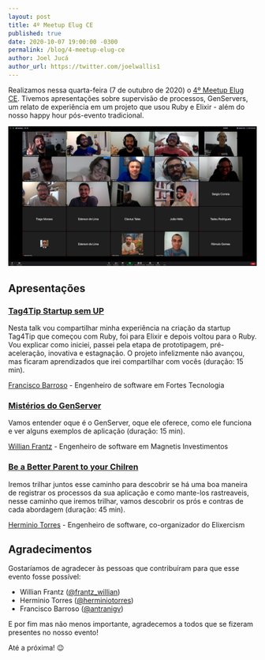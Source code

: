 ```yaml
---
layout: post
title: 4º Meetup Elug CE
published: true
date: 2020-10-07 19:00:00 -0300
permalink: /blog/4-meetup-elug-ce
author: Joel Jucá
author_url: https://twitter.com/joelwallis1
---
```


Realizamos nessa quarta-feira (7 de outubro de 2020) o [4º Meetup Elug CE](https://www.eventbrite.com/e/4o-meetup-elug-ce-tickets-120297730751). Tivemos apresentações sobre supervisão de processos, GenServers, um relato de experiência em um projeto que usou Ruby e Elixir - além do nosso happy hour pós-evento tradicional.


![4º Meetup Elug CE: Foto Oficial](/media/4-meetup-elug-ce-photo.png "4º Meetup Elug CE: Foto Oficial")

## Apresentações

### [Tag4Tip Startup sem UP](https://speakerdeck.com/barroso/startup-sem-up)

Nesta talk vou compartilhar minha experiência na criação da startup Tag4Tip que começou com Ruby, foi para Elixir e depois voltou para o Ruby. Vou explicar como iniciei, passei pela etapa de prototipagem, pré-aceleração, inovativa e estagnação. O projeto infelizmente não avançou, mas ficaram aprendizados que irei compartilhar com vocês (duração: 15 min).

[Francisco Barroso](https://www.barroso.dev) - Engenheiro de software em Fortes Tecnologia

### [Mistérios do GenServer](https://speakerdeck.com/wlsf/misterios-do-genserver)

Vamos entender oque é o GenServer, oque ele oferece, como ele funciona e ver alguns exemplos de aplicação (duração: 15 min).

[Willian Frantz](https://www.linkedin.com/in/willianfrantz) - Engenheiro de software em Magnetis Investimentos

### [Be a Better Parent to your Chilren](https://github.com/herminiotorres/speakerdeck/blob/master/2020-10-08-fortaleza-meetup/be-a-better-parent-to-your-children.pdf)

Iremos trilhar juntos esse caminho para descobrir se há uma boa maneira de registrar os processos da sua aplicação e como mante-los rastreaveis, nesse caminho que iremos trilhar, vamos descobrir os prós e contras de cada abordagem (duração: 45 min).

[Herminio Torres](https://github.com/herminiotorres) - Engenheiro de software, co-organizador do Elixercism

## Agradecimentos

Gostaríamos de agradecer às pessoas que contribuíram para que esse evento fosse possível:

- Willian Frantz ([@frantz_willian](https://twitter.com/frantz_willian))
- Herminio Torres ([@herminiotorres](https://twitter.com/herminiotorres))
- Francisco Barroso ([@antranigv](https://twitter.com/antranigv))

E por fim mas não menos importante, agradecemos a todos que se fizeram presentes no nosso evento!

Até a próxima! 😉
